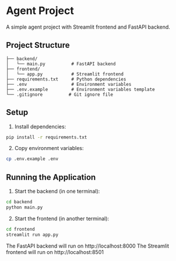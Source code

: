 # Agent Project

A simple agent project with Streamlit frontend and FastAPI backend.

## Project Structure

```
├── backend/
│   └── main.py          # FastAPI backend
├── frontend/
│   └── app.py           # Streamlit frontend
├── requirements.txt     # Python dependencies
├── .env                 # Environment variables
├── .env.example         # Environment variables template
└── .gitignore          # Git ignore file
```

## Setup

1. Install dependencies:
```bash
pip install -r requirements.txt
```

2. Copy environment variables:
```bash
cp .env.example .env
```

## Running the Application

1. Start the backend (in one terminal):
```bash
cd backend
python main.py
```

2. Start the frontend (in another terminal):
```bash
cd frontend
streamlit run app.py
```

The FastAPI backend will run on http://localhost:8000
The Streamlit frontend will run on http://localhost:8501